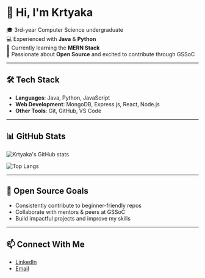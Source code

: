 # 👋 Hi, I'm Krtyaka  

🎓 3rd-year Computer Science undergraduate  
💻 Experienced with **Java** & **Python**  
🌱 Currently learning the **MERN Stack**  
🚀 Passionate about **Open Source** and excited to contribute through GSSoC  

---

## 🛠️ Tech Stack
- **Languages**: Java, Python, JavaScript  
- **Web Development**: MongoDB, Express.js, React, Node.js  
- **Other Tools**: Git, GitHub, VS Code  

---

## 📊 GitHub Stats
![Krtyaka's GitHub stats](https://github-readme-stats.vercel.app/api?username=Krtyaka&show_icons=true&theme=radical)

![Top Langs](https://github-readme-stats.vercel.app/api/top-langs/?username=Krtyaka&layout=compact&theme=radical)

---

## 🌟 Open Source Goals
- Consistently contribute to beginner-friendly repos  
- Collaborate with mentors & peers at GSSoC  
- Build impactful projects and improve my skills  

---

## 📫 Connect With Me
- [LinkedIn]([https://linkedin.com/](http://www.linkedin.com/in/krtyaka-ahuja-04498a31a)) 
- [Email](mailto:krtyaka.ahuja@gmail.com)
